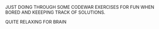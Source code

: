 JUST DOING THROUGH SOME CODEWAR EXERCISES FOR FUN WHEN BORED AND KEEEPING TRACK OF SOLUTIONS.

QUITE RELAXING FOR BRAIN
